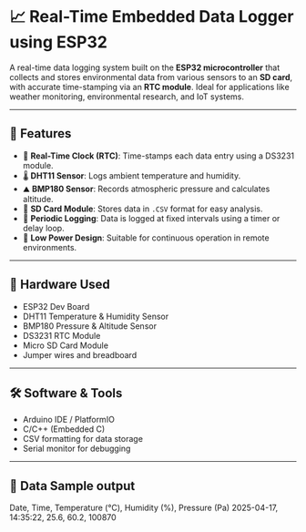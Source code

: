 # 📈 Real-Time Embedded Data Logger using ESP32

A real-time data logging system built on the **ESP32 microcontroller** that collects and stores environmental data from various sensors to an **SD card**, with accurate time-stamping via an **RTC module**. Ideal for applications like weather monitoring, environmental research, and IoT systems.

---

## 🔧 Features

- 📅 **Real-Time Clock (RTC)**: Time-stamps each data entry using a DS3231 module.
- 🌡️ **DHT11 Sensor**: Logs ambient temperature and humidity.
- ⛰️ **BMP180 Sensor**: Records atmospheric pressure and calculates altitude.
- 💾 **SD Card Module**: Stores data in `.CSV` format for easy analysis.
- 🔁 **Periodic Logging**: Data is logged at fixed intervals using a timer or delay loop.
- 🔌 **Low Power Design**: Suitable for continuous operation in remote environments.

---

## 🧰 Hardware Used

- ESP32 Dev Board  
- DHT11 Temperature & Humidity Sensor  
- BMP180 Pressure & Altitude Sensor  
- DS3231 RTC Module  
- Micro SD Card Module  
- Jumper wires and breadboard

---

## 🛠️ Software & Tools

- Arduino IDE / PlatformIO  
- C/C++ (Embedded C)  
- CSV formatting for data storage  
- Serial monitor for debugging

---

## 📂 Data Sample output

Date, Time, Temperature (°C), Humidity (%), Pressure (Pa)
2025-04-17, 14:35:22, 25.6, 60.2, 100870


